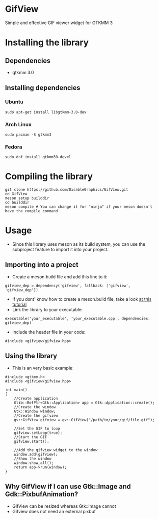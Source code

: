 # GifView
Simple and effective GIF viewer widget for GTKMM 3
# Installing the library
## Dependencies
* gtkmm 3.0

## Installing dependencies
### Ubuntu
```
sudo apt-get install libgtkmm-3.0-dev
```
### Arch Linux
```
sudo pacman -S gtkmm3
```
### Fedora
```
sudo dnf install gtkmm30-devel
```
# Compiling the library
```
git clone https://github.com/DisableGraphics/GifView.git
cd GifView
meson setup builddir
cd builddir
meson compile # You can change it for "ninja" if your meson doesn't have the compile command
```
# Usage
* Since this library uses meson as its build system, you can use the subproject feature to import it into your project.
## Importing into a project
* Create a meson.build file and add this line to it:
```
gifview_dep = dependency('gifview', fallback: ['gifview', 'gifview_dep'])
```
* If you dont' know how to create a meson.build file, take a look [at this tutorial](https://mesonbuild.com/Tutorial.html)
* Link the library to your executable:
```
executable('your_executable', 'your_executable.cpp', dependencies: gifview_dep)
```
* Include the header file in your code:
```
#include <gifview/gifview.hpp>
```
## Using the library
* This is an very basic example:
```
#include <gtkmm.h>
#include <gifview/gifview.hpp>

int main()
{
    //Create application
    Glib::RefPtr<Gtk::Application> app = Gtk::Application::create();
    //Create the window
    Gtk::Window window;
    //Create the gifview
    gv::GifView gifview = gv::GifView("/path/to/your/gif/file.gif");

    //Set the GIF to loop
    gifview.setLoop(true);
    //Start the GIF
    gifview.start();

    //Add the gifview widget to the window
    window.add(gifview);
    //Show the window
    window.show_all();
    return app->run(window);
}
```
## Why GifView if I can use Gtk::Image and Gdk::PixbufAnimation?
* GifView can be resized whereas Gtk::Image cannot
* Gifview does not need an external pixbuf
